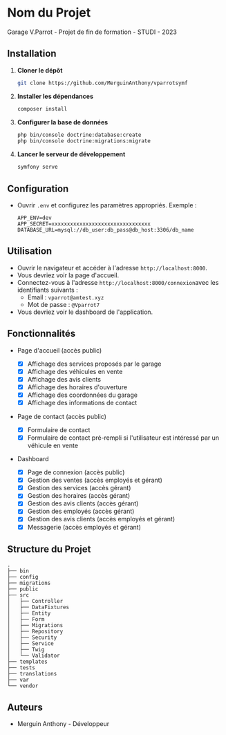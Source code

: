 # Nom du Projet

Garage V.Parrot - Projet de fin de formation - STUDI - 2023

## Installation

1. **Cloner le dépôt**

   ```bash
   git clone https://github.com/MerguinAnthony/vparrotsymf
   ```

2. **Installer les dépendances**

   ```bash
   composer install
   ```

3. **Configurer la base de données**

   ```bash
   php bin/console doctrine:database:create
   php bin/console doctrine:migrations:migrate
   ```

4. **Lancer le serveur de développement**
   ```bash
   symfony serve
   ```

## Configuration

- Ouvrir `.env` et configurez les paramètres appropriés. Exemple :
  ```env
  APP_ENV=dev
  APP_SECRET=xxxxxxxxxxxxxxxxxxxxxxxxxxxxxxxx
  DATABASE_URL=mysql://db_user:db_pass@db_host:3306/db_name
  ```

## Utilisation

- Ouvrir le navigateur et accéder à l'adresse `http://localhost:8000`.
- Vous devriez voir la page d'accueil.
- Connectez-vous à l'adresse `http://localhost:8000/connexion`avec les identifiants suivants :
  - Email : `vparrot@amtest.xyz`
  - Mot de passe : `@Vparrot7`
- Vous devriez voir le dashboard de l'application.

## Fonctionnalités

- Page d'accueil (accès public)

  - [x] Affichage des services proposés par le garage
  - [x] Affichage des véhicules en vente
  - [x] Affichage des avis clients
  - [x] Affichage des horaires d'ouverture
  - [x] Affichage des coordonnées du garage
  - [x] Affichage des informations de contact

- Page de contact (accès public)

  - [x] Formulaire de contact
  - [x] Formulaire de contact pré-rempli si l'utilisateur est intéressé par un véhicule en vente

- Dashboard
  - [x] Page de connexion (accès public)
  - [x] Gestion des ventes (accès employés et gérant)
  - [x] Gestion des services (accès gérant)
  - [x] Gestion des horaires (accès gérant)
  - [x] Gestion des avis clients (accès gérant)
  - [x] Gestion des employés (accès gérant)
  - [x] Gestion des avis clients (accès employés et gérant)
  - [x] Messagerie (accès employés et gérant)

## Structure du Projet

```
.
├── bin
├── config
├── migrations
├── public
├── src
│   ├── Controller
│   ├── DataFixtures
│   ├── Entity
│   ├── Form
│   ├── Migrations
│   ├── Repository
│   ├── Security
│   ├── Service
│   ├── Twig
│   └── Validator
├── templates
├── tests
├── translations
├── var
└── vendor
```

## Auteurs

- Merguin Anthony - Développeur

